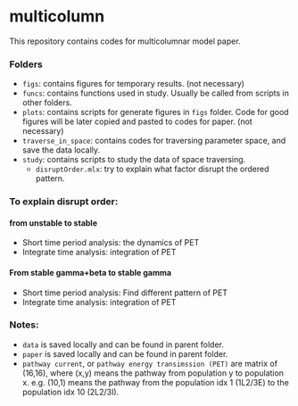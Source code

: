 # multicolumn
This repository contains codes for multicolumnar model paper.

### Folders
- `figs`: contains figures for temporary results. (not necessary)
- `funcs`: contains functions used in study. Usually be called from scripts in other folders.
- `plots`: contains scripts for generate figures in `figs` folder. Code for good figures will be later copied and pasted to codes for paper. (not necessary)
- `traverse_in_space`: contains codes for traversing parameter space, and save the data locally.
- `study`: contains scripts to study the data of space traversing. 
    - `disruptOrder.mlx`: try to explain what factor disrupt the ordered pattern.

### To explain disrupt order:
#### from unstable to stable
- Short time period analysis: the dynamics of PET
- Integrate time analysis: integration of PET

#### From stable gamma+beta to stable gamma
- Short time period analysis: Find different pattern of PET
- Integrate time analysis: integration of PET

### Notes:
- `data` is saved locally and can be found in parent folder.
- `paper` is saved locally and can be found in parent folder.
- `pathway current`, or `pathway energy transimssion (PET)` are matrix of (16,16), where (x,y) means the pathway from population y to population x. e.g. (10,1) means the pathway from the population idx 1 (1L2/3E) to the population idx 10 (2L2/3I).

